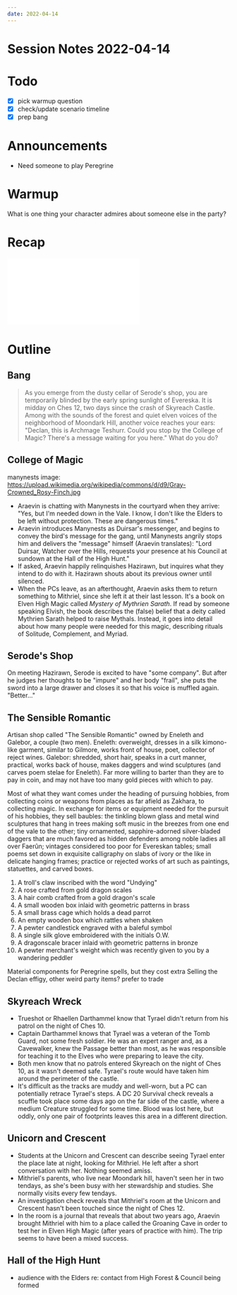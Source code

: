```yaml
---
date: 2022-04-14
---
```

# Session Notes 2022-04-14
# Todo
- [x] pick warmup question
- [x] check/update scenario timeline
- [x] prep bang
# Announcements
- Need someone to play Peregrine
# Warmup
What is one thing your character admires about someone else in the party?
# Recap
![a3e8](../logbook/a3e8.md)
# Outline
## Bang
> As you emerge from the dusty cellar of Serode's shop, you are temporarily blinded by the early spring sunlight of Evereska. It is midday on Ches 12, two days since the crash of Skyreach Castle. Among with the sounds of the forest and quiet elven voices of the neighborhood of Moondark Hill, another voice reaches your ears: "Declan, this is Archmage Teshurr. Could you stop by the College of Magic? There's a message waiting for you here." What do you do?
## College of Magic
manynests image: https://upload.wikimedia.org/wikipedia/commons/d/d9/Gray-Crowned_Rosy-Finch.jpg
- Araevin is chatting with Manynests in the courtyard when they arrive: "Yes, but I'm needed down in the Vale. I know, I don't like the Elders to be left without protection. These are dangerous times."
- Araevin introduces Manynests as Duirsar's messenger, and begins to convey the bird's message for the gang, until Manynests angrily stops him and delivers the "message" himself (Araevin translates): "Lord Duirsar, Watcher over the Hills, requests your presence at his Council at sundown at the Hall of the High Hunt."
- If asked, Araevin happily relinquishes Hazirawn, but inquires what they intend to do with it. Hazirawn shouts about its previous owner until silenced.
- When the PCs leave, as an afterthought, Araevin asks them to return something to Mithriel, since she left it at their last lesson. It's a book on Elven High Magic called _Mystery of Mythrien Sarath_. If read by someone speaking Elvish, the book describes the (false) belief that a deity called Mythrien Sarath helped to raise Mythals. Instead, it goes into detail about how many people were needed for this magic, describing rituals of Solitude, Complement, and Myriad.
## Serode's Shop
On meeting Hazirawn, Serode is excited to have "some company". But after he judges her thoughts to be "impure" and her body "frail", she puts the sword into a large drawer and closes it so that his voice is muffled again. "Better..."
## The Sensible Romantic
Artisan shop called "The Sensible Romantic" owned by Eneleth and Galebor, a couple (two men). Eneleth: overweight, dresses in a silk kimono-like garment, similar to Gilmore, works front of house, poet, collector of reject wines. Galebor: shredded, short hair, speaks in a curt manner, practical, works back of house, makes daggers and wind sculptures (and carves poem stelae for Eneleth). Far more willing to barter than they are to pay in coin, and may not have too many gold pieces with which to pay.

Most of what they want comes under the heading of pursuing hobbies, from collecting coins or weapons from places as far afield as Zakhara, to collecting magic. In exchange for items or equipment needed for the pursuit of his hobbies, they sell baubles: the tinkling blown glass and metal wind sculptures that hang in trees making soft music in the breezes from one end of the vale to the other; tiny ornamented, sapphire-adorned silver-bladed daggers that are much favored as hidden defenders among noble ladies all over Faerûn; vintages considered too poor for Evereskan tables; small poems set down in exquisite calligraphy on slabs of ivory or the like in delicate hanging frames; practice or rejected works of art such as paintings, statuettes, and carved boxes.

1.  A troll's claw inscribed with the word "Undying"
2.  A rose crafted from gold dragon scales
3.  A hair comb crafted from a gold dragon's scale
4.  A small wooden box inlaid with geometric patterns in brass
5.  A small brass cage which holds a dead parrot
6.  An empty wooden box which rattles when shaken
7.  A pewter candlestick engraved with a baleful symbol
8.  A single silk glove embroidered with the initials O.W.
9.  A dragonscale bracer inlaid with geometric patterns in bronze
10.  A pewter merchant's weight which was recently given to you by a wandering peddler

Material components for Peregrine spells, but they cost extra
Selling the Declan effigy, other weird party items? prefer to trade
## Skyreach Wreck
- Trueshot or Rhaellen Darthammel know that Tyrael didn't return from his patrol on the night of Ches 10.
- Captain Darthammel knows that Tyrael was a veteran of the Tomb Guard, not some fresh soldier. He was an expert ranger and, as a Cavewalker, knew the Passage better than most, as he was responsible for teaching it to the Elves who were preparing to leave the city.
- Both men know that no patrols entered Skyreach on the night of Ches 10, as it wasn't deemed safe. Tyrael's route would have taken him around the perimeter of the castle.
- It's difficult as the tracks are muddy and well-worn, but a PC can potentially retrace Tyrael's steps. A DC 20 Survival check reveals a scuffle took place some days ago on the far side of the castle, where a medium Creature struggled for some time. Blood was lost here, but oddly, only one pair of footprints leaves this area in a different direction.
## Unicorn and Crescent
 - Students at the Unicorn and Crescent can describe seeing Tyrael enter the place late at night, looking for Mithriel. He left after a short conversation with her. Nothing seemed amiss.
- Mithriel's parents, who live near Moondark hill, haven't seen her in two tendays, as she's been busy with her stewardship and studies. She normally visits every few tendays.
- An investigation check reveals that Mithriel's room at the Unicorn and Crescent hasn't been touched since the night of Ches 12.
- In the room is a journal that reveals that about two years ago, Araevin brought Mithriel with him to a place called the Groaning Cave in order to test her in Elven High Magic (after years of practice with him). The trip seems to have been a mixed success.
## Hall of the High Hunt
- audience with the Elders re: contact from High Forest & Council being formed